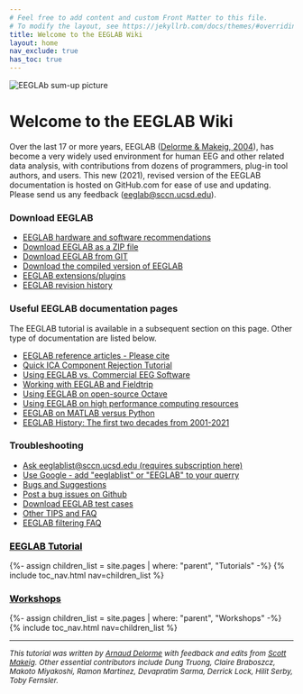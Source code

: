 ```yaml
---
# Feel free to add content and custom Front Matter to this file.
# To modify the layout, see https://jekyllrb.com/docs/themes/#overriding-theme-defaults
title: Welcome to the EEGLAB Wiki
layout: home
nav_exclude: true
has_toc: true
---
```

![EEGLAb sum-up picture](/assets/images/tutorial_image.png)
<!-- <a href="https://eeglab.org/workshops/EEGLAB_2022_UCSD.html" style="color:red; font-size:30px">EEGLAB San Diego (Nov 2022) workshop registration open!</a>
-->

# Welcome to the EEGLAB Wiki

Over the last 17 or more years, EEGLAB ([Delorme & Makeig, 2004](/others/EEGLAB_References.html)), has become a very widely used environment for human EEG and other related data analysis, with contributions from dozens of programmers, plug-in tool authors, and users. This new (2021), revised version of the EEGLAB documentation is hosted on GitHub.com for ease of use and updating. Please send us any feedback ([eeglab@sccn.ucsd.edu](mailto:eeglab@sccn.ucsd.edu)).

### Download EEGLAB

-    [EEGLAB hardware and software
    recommendations](/others/EEGLAB_hardware_and_software_recommendations.html)
-   [Download EEGLAB as a ZIP file](/others/How_to_download_EEGLAB.html)
-    [Download EEGLAB from GIT](https://github.com/sccn/eeglab)
-    [Download the compiled version of EEGLAB](/others/Compiled_EEGLAB.html)
-    [EEGLAB extensions/plugins](/others/EEGLAB_Extensions.html)
-    [EEGLAB revision history](/others/EEGLAB_revision_history.html)

### Useful EEGLAB documentation pages

The EEGLAB tutorial is available in a subsequent section on this page.
Other type of documentation are listed below.

-    [EEGLAB reference articles - Please cite](/others/EEGLAB_References.html)
-    [Quick ICA Component Rejection Tutorial](/tutorials/misc/Quick_Tutorial_on_Rejection.html)
-    [Using EEGLAB vs. Commercial EEG Software](/others/EEGLAB_vs_Commercial_EEG_Software.html)
-    [Working with EEGLAB and Fieldtrip](/others/EEGLAB_and_Fieldtrip.html)
-    [Using EEGLAB on open-source Octave](/others/Running_EEGLAB_on_Octave.html)
-    [Using EEGLAB on high performance computing resources](/others/EEGLAB_and_high_performance_computing.html)
-    [EEGLAB on MATLAB versus Python](/others/EEGLAB_and_python.html)
-    [EEGLAB History: The first two decades from 2001-2021](/others/The_first_decade_of_EEGLAB.html)

### Troubleshooting

-    [Ask eeglablist@sccn.ucsd.edu (requires subscription here)](/others/EEGLAB_mailing_lists.html)
-    [Use Google - add "eeglablist" or "EEGLAB" to your querry](http://google.com)
-    [Bugs and Suggestions](/others/EEGLAB_Bugs.html)
-    [Post a bug issues on Github](https://github.com/sccn/eeglab/issues)
-    [Download EEGLAB test cases](https://github.com/sccn/eeglab-testcases)
-    [Other TIPS and FAQ](/others/TIPS_and_FAQ)
-    [EEGLAB filtering FAQ](/others/Firfilt_FAQ)

<h3><a href="/tutorials"><span style="color: black;">EEGLAB Tutorial</span></a></h3>
{%- assign children_list = site.pages | where: "parent", "Tutorials" -%}
{% include toc_nav.html nav=children_list %}

<h3><a href="/workshops"><span style="color: black;">Workshops</span></a></h3>
{%- assign children_list = site.pages | where: "parent", "Workshops" -%}
{% include toc_nav.html nav=children_list %}
<hr>

<i><font size="-1">This tutorial was written by <a href="mailto:EEGLAB@sccn.ucsd.edu">Arnaud
Delorme</a> with feedback and edits from <a href="mailto:EEGLAB@sccn.ucsd.edu">Scott Makeig</a>. Other essential contributors include Dung Truong, Claire Braboszcz, Makoto Miyakoshi, Ramon Martinez, Devapratim Sarma, Derrick Lock, Hilit Serby, Toby Fernsler.</font><i>

